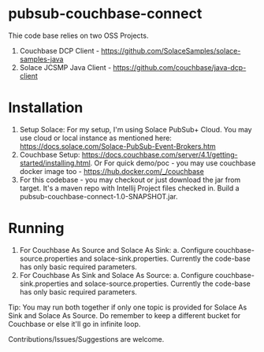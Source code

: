 # pubsub-couchbase-connect
 Thie code base relies on two OSS Projects.
 1. Couchbase DCP Client - https://github.com/SolaceSamples/solace-samples-java
 2. Solace JCSMP Java Client - https://github.com/couchbase/java-dcp-client
 
# Installation
1. Setup Solace: For my setup, I'm using Solace PubSub+ Cloud. You may use cloud or local instance as mentioned here: https://docs.solace.com/Solace-PubSub-Event-Brokers.htm
2. Couchbase Setup: https://docs.couchbase.com/server/4.1/getting-started/installing.html. Or For quick demo/poc - you may use couchbase docker image too - https://hub.docker.com/_/couchbase
3. For this codebase - you may checkout or just download the jar from target. It's a maven repo with Intellij Project files checked in. Build a pubsub-couchbase-connect-1.0-SNAPSHOT.jar.

# Running
1. For Couchbase As Source and Solace As Sink:
 a. Configure couchbase-source.properties and solace-sink.properties. Currently the code-base has only basic required parameters. 
2. For Couchbase As Sink and Solace As Source:
 a. Configure couchbase-sink.properties and solace-source.properties. Currently the code-base has only basic required parameters.
 
Tip: You may run both together if only one topic is provided for Solace As Sink and Solace As Source. Do remember to keep a different bucket for Couchbase or else it'll go in infinite loop.

Contributions/Issues/Suggestions are welcome.
